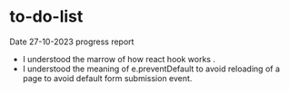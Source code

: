 # to-do-list
Date 27-10-2023 
 progress report
   - I understood the marrow of how react hook works .
   - I understood the meaning of e.preventDefault  to avoid reloading of a page to avoid default form submission event.
     
